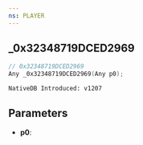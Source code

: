```yaml
---
ns: PLAYER
---
```

## _0x32348719DCED2969

```c
// 0x32348719DCED2969
Any _0x32348719DCED2969(Any p0);
```

```
NativeDB Introduced: v1207
```

## Parameters
* **p0**:
